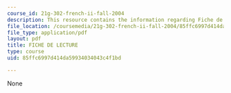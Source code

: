 ```yaml
---
course_id: 21g-302-french-ii-fall-2004
description: This resource contains the information regarding Fiche de lecture.
file_location: /coursemedia/21g-302-french-ii-fall-2004/85ffc6997d414da59934034043c4f1bd_MIT21G_302_F04_lecture_P.pdf
file_type: application/pdf
layout: pdf
title: FICHE DE LECTURE
type: course
uid: 85ffc6997d414da59934034043c4f1bd

---
```

None